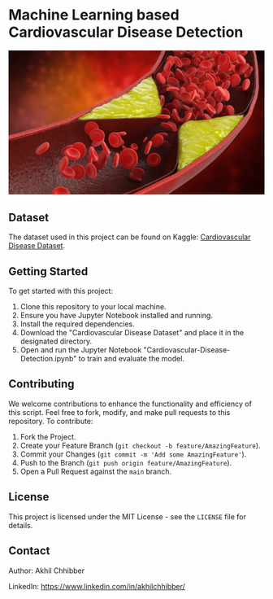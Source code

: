 # Machine Learning based Cardiovascular Disease Detection
<p align="center">
  <img src="https://github.com/akhilchibber/Cardiovascular-Disease-Detection/blob/main/Cardiovascular-Disease.png?raw=true" alt="earthml Logo">
</p>

## Dataset
The dataset used in this project can be found on Kaggle: [Cardiovascular Disease Dataset](https://www.kaggle.com/datasets/sulianova/cardiovascular-disease-dataset/data). 

## Getting Started
To get started with this project:

1. Clone this repository to your local machine.
2. Ensure you have Jupyter Notebook installed and running.
3. Install the required dependencies.
4. Download the "Cardiovascular Disease Dataset" and place it in the designated directory.
5. Open and run the Jupyter Notebook "Cardiovascular-Disease-Detection.ipynb" to train and evaluate the model.

## Contributing
We welcome contributions to enhance the functionality and efficiency of this script. Feel free to fork, modify, and make pull requests to this repository. To contribute:

1. Fork the Project.
2. Create your Feature Branch (`git checkout -b feature/AmazingFeature`).
3. Commit your Changes (`git commit -m 'Add some AmazingFeature'`).
4. Push to the Branch (`git push origin feature/AmazingFeature`).
5. Open a Pull Request against the `main` branch.

## License

This project is licensed under the MIT License - see the `LICENSE` file for details.

## Contact

Author: Akhil Chhibber

LinkedIn: https://www.linkedin.com/in/akhilchhibber/

